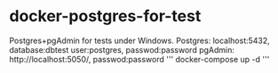 # docker-postgres-for-test
Postgres+pgAdmin for tests under Windows.
Postgres: localhost:5432, database:dbtest user:postgres, passwod:password
pgAdmin: http://localhost:5050/, passwod:password
'''
docker-compose up -d
'''
